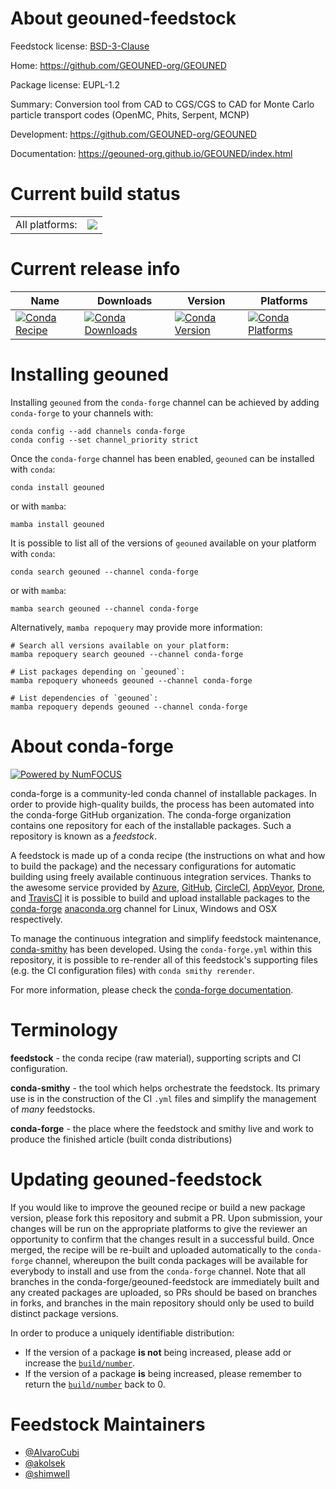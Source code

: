 About geouned-feedstock
=======================

Feedstock license: [BSD-3-Clause](https://github.com/conda-forge/geouned-feedstock/blob/main/LICENSE.txt)

Home: https://github.com/GEOUNED-org/GEOUNED

Package license: EUPL-1.2

Summary: Conversion tool from CAD to CGS/CGS to CAD for Monte Carlo particle transport codes (OpenMC, Phits, Serpent, MCNP)

Development: https://github.com/GEOUNED-org/GEOUNED

Documentation: https://geouned-org.github.io/GEOUNED/index.html

Current build status
====================


<table><tr><td>All platforms:</td>
    <td>
      <a href="https://dev.azure.com/conda-forge/feedstock-builds/_build/latest?definitionId=22417&branchName=main">
        <img src="https://dev.azure.com/conda-forge/feedstock-builds/_apis/build/status/geouned-feedstock?branchName=main">
      </a>
    </td>
  </tr>
</table>

Current release info
====================

| Name | Downloads | Version | Platforms |
| --- | --- | --- | --- |
| [![Conda Recipe](https://img.shields.io/badge/recipe-geouned-green.svg)](https://anaconda.org/conda-forge/geouned) | [![Conda Downloads](https://img.shields.io/conda/dn/conda-forge/geouned.svg)](https://anaconda.org/conda-forge/geouned) | [![Conda Version](https://img.shields.io/conda/vn/conda-forge/geouned.svg)](https://anaconda.org/conda-forge/geouned) | [![Conda Platforms](https://img.shields.io/conda/pn/conda-forge/geouned.svg)](https://anaconda.org/conda-forge/geouned) |

Installing geouned
==================

Installing `geouned` from the `conda-forge` channel can be achieved by adding `conda-forge` to your channels with:

```
conda config --add channels conda-forge
conda config --set channel_priority strict
```

Once the `conda-forge` channel has been enabled, `geouned` can be installed with `conda`:

```
conda install geouned
```

or with `mamba`:

```
mamba install geouned
```

It is possible to list all of the versions of `geouned` available on your platform with `conda`:

```
conda search geouned --channel conda-forge
```

or with `mamba`:

```
mamba search geouned --channel conda-forge
```

Alternatively, `mamba repoquery` may provide more information:

```
# Search all versions available on your platform:
mamba repoquery search geouned --channel conda-forge

# List packages depending on `geouned`:
mamba repoquery whoneeds geouned --channel conda-forge

# List dependencies of `geouned`:
mamba repoquery depends geouned --channel conda-forge
```


About conda-forge
=================

[![Powered by
NumFOCUS](https://img.shields.io/badge/powered%20by-NumFOCUS-orange.svg?style=flat&colorA=E1523D&colorB=007D8A)](https://numfocus.org)

conda-forge is a community-led conda channel of installable packages.
In order to provide high-quality builds, the process has been automated into the
conda-forge GitHub organization. The conda-forge organization contains one repository
for each of the installable packages. Such a repository is known as a *feedstock*.

A feedstock is made up of a conda recipe (the instructions on what and how to build
the package) and the necessary configurations for automatic building using freely
available continuous integration services. Thanks to the awesome service provided by
[Azure](https://azure.microsoft.com/en-us/services/devops/), [GitHub](https://github.com/),
[CircleCI](https://circleci.com/), [AppVeyor](https://www.appveyor.com/),
[Drone](https://cloud.drone.io/welcome), and [TravisCI](https://travis-ci.com/)
it is possible to build and upload installable packages to the
[conda-forge](https://anaconda.org/conda-forge) [anaconda.org](https://anaconda.org/)
channel for Linux, Windows and OSX respectively.

To manage the continuous integration and simplify feedstock maintenance,
[conda-smithy](https://github.com/conda-forge/conda-smithy) has been developed.
Using the ``conda-forge.yml`` within this repository, it is possible to re-render all of
this feedstock's supporting files (e.g. the CI configuration files) with ``conda smithy rerender``.

For more information, please check the [conda-forge documentation](https://conda-forge.org/docs/).

Terminology
===========

**feedstock** - the conda recipe (raw material), supporting scripts and CI configuration.

**conda-smithy** - the tool which helps orchestrate the feedstock.
                   Its primary use is in the construction of the CI ``.yml`` files
                   and simplify the management of *many* feedstocks.

**conda-forge** - the place where the feedstock and smithy live and work to
                  produce the finished article (built conda distributions)


Updating geouned-feedstock
==========================

If you would like to improve the geouned recipe or build a new
package version, please fork this repository and submit a PR. Upon submission,
your changes will be run on the appropriate platforms to give the reviewer an
opportunity to confirm that the changes result in a successful build. Once
merged, the recipe will be re-built and uploaded automatically to the
`conda-forge` channel, whereupon the built conda packages will be available for
everybody to install and use from the `conda-forge` channel.
Note that all branches in the conda-forge/geouned-feedstock are
immediately built and any created packages are uploaded, so PRs should be based
on branches in forks, and branches in the main repository should only be used to
build distinct package versions.

In order to produce a uniquely identifiable distribution:
 * If the version of a package **is not** being increased, please add or increase
   the [``build/number``](https://docs.conda.io/projects/conda-build/en/latest/resources/define-metadata.html#build-number-and-string).
 * If the version of a package **is** being increased, please remember to return
   the [``build/number``](https://docs.conda.io/projects/conda-build/en/latest/resources/define-metadata.html#build-number-and-string)
   back to 0.

Feedstock Maintainers
=====================

* [@AlvaroCubi](https://github.com/AlvaroCubi/)
* [@akolsek](https://github.com/akolsek/)
* [@shimwell](https://github.com/shimwell/)

